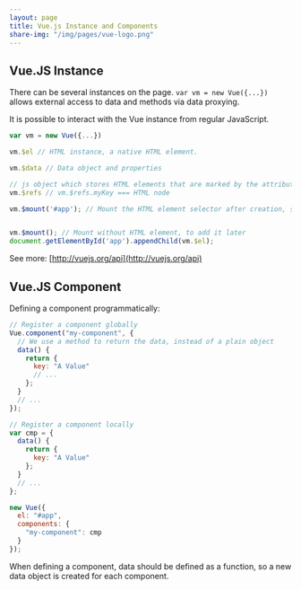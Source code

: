 ```yaml
---
layout: page
title: Vue.js Instance and Components
share-img: "/img/pages/vue-logo.png"
---
```


## Vue.JS Instance

There can be several instances on the page. `var vm = new Vue({...})` allows external access to data and methods via data proxying.

It is possible to interact with the Vue instance from regular JavaScript.

```js
var vm = new Vue({...})

vm.$el // HTML instance, a native HTML element.

vm.$data // Data object and properties

// js object which stores HTML elements that are marked by the attribute ref="myKey"
vm.$refs // vm.$refs.myKey === HTML node

vm.$mount('#app'); // Mount the HTML element selector after creation, similar to "el".


vm.$mount(); // Mount without HTML element, to add it later
document.getElementById('app').appendChild(vm.$el);
```

See more: [http://vuejs.org/api](http://vuejs.org/api)

## Vue.JS Component

Defining a component programmatically:

```js
// Register a component globally
Vue.component("my-component", {
  // We use a method to return the data, instead of a plain object
  data() {
    return {
      key: "A Value"
      // ...
    };
  }
  // ...
});
```

```js
// Register a component locally
var cmp = {
  data() {
    return {
      key: "A Value"
    };
  }
  // ...
};

new Vue({
  el: "#app",
  components: {
    "my-component": cmp
  }
});
```

When defining a component, data should be defined as a function, so a new data object is created for each component.
